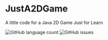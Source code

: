 # JustA2DGame
A little code for a Java 2D Game Just for Learn

<img alt="GitHub language count" src="https://img.shields.io/github/languages/count/vhpontes/JustA2DGame"> <img alt="GitHub issues" src="https://img.shields.io/github/issues/vhpontes/JustA2DGame">
